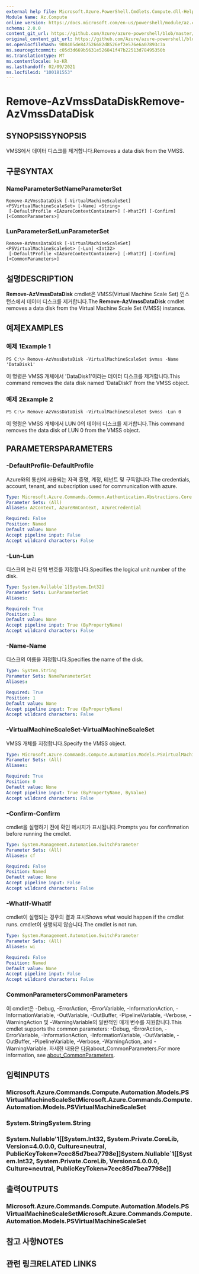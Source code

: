 ```yaml
---
external help file: Microsoft.Azure.PowerShell.Cmdlets.Compute.dll-Help.xml
Module Name: Az.Compute
online version: https://docs.microsoft.com/en-us/powershell/module/az.compute/remove-azvmssdatadisk
schema: 2.0.0
content_git_url: https://github.com/Azure/azure-powershell/blob/master/src/Compute/Compute/help/Remove-AzVmssDataDisk.md
original_content_git_url: https://github.com/Azure/azure-powershell/blob/master/src/Compute/Compute/help/Remove-AzVmssDataDisk.md
ms.openlocfilehash: 908405de847526682d8526ef2e576e6a07893c3a
ms.sourcegitcommit: c05d3d669b5631e526841f47b22513d78495350b
ms.translationtype: MT
ms.contentlocale: ko-KR
ms.lasthandoff: 02/09/2021
ms.locfileid: "100181553"
---
```

# <span data-ttu-id="6467f-101">Remove-AzVmssDataDisk</span><span class="sxs-lookup"><span data-stu-id="6467f-101">Remove-AzVmssDataDisk</span></span>

## <span data-ttu-id="6467f-102">SYNOPSIS</span><span class="sxs-lookup"><span data-stu-id="6467f-102">SYNOPSIS</span></span>
<span data-ttu-id="6467f-103">VMSS에서 데이터 디스크를 제거합니다.</span><span class="sxs-lookup"><span data-stu-id="6467f-103">Removes a data disk from the VMSS.</span></span>

## <span data-ttu-id="6467f-104">구문</span><span class="sxs-lookup"><span data-stu-id="6467f-104">SYNTAX</span></span>

### <span data-ttu-id="6467f-105">NameParameterSet</span><span class="sxs-lookup"><span data-stu-id="6467f-105">NameParameterSet</span></span>
```
Remove-AzVmssDataDisk [-VirtualMachineScaleSet] <PSVirtualMachineScaleSet> [-Name] <String>
 [-DefaultProfile <IAzureContextContainer>] [-WhatIf] [-Confirm] [<CommonParameters>]
```

### <span data-ttu-id="6467f-106">LunParameterSet</span><span class="sxs-lookup"><span data-stu-id="6467f-106">LunParameterSet</span></span>
```
Remove-AzVmssDataDisk [-VirtualMachineScaleSet] <PSVirtualMachineScaleSet> [-Lun] <Int32>
 [-DefaultProfile <IAzureContextContainer>] [-WhatIf] [-Confirm] [<CommonParameters>]
```

## <span data-ttu-id="6467f-107">설명</span><span class="sxs-lookup"><span data-stu-id="6467f-107">DESCRIPTION</span></span>
<span data-ttu-id="6467f-108">**Remove-AzVmssDataDisk** cmdlet은 VMSS(Virtual Machine Scale Set) 인스턴스에서 데이터 디스크를 제거합니다.</span><span class="sxs-lookup"><span data-stu-id="6467f-108">The **Remove-AzVmssDataDisk** cmdlet removes a data disk from the Virtual Machine Scale Set (VMSS) instance.</span></span>

## <span data-ttu-id="6467f-109">예제</span><span class="sxs-lookup"><span data-stu-id="6467f-109">EXAMPLES</span></span>

### <span data-ttu-id="6467f-110">예제 1</span><span class="sxs-lookup"><span data-stu-id="6467f-110">Example 1</span></span>
```
PS C:\> Remove-AzVmssDataDisk -VirtualMachineScaleSet $vmss -Name 'DataDisk1'
```

<span data-ttu-id="6467f-111">이 명령은 VMSS 개체에서 'DataDisk1'이라는 데이터 디스크를 제거합니다.</span><span class="sxs-lookup"><span data-stu-id="6467f-111">This command removes the data disk named 'DataDisk1' from the VMSS object.</span></span>

### <span data-ttu-id="6467f-112">예제 2</span><span class="sxs-lookup"><span data-stu-id="6467f-112">Example 2</span></span>
```
PS C:\> Remove-AzVmssDataDisk -VirtualMachineScaleSet $vmss -Lun 0
```

<span data-ttu-id="6467f-113">이 명령은 VMSS 개체에서 LUN 0의 데이터 디스크를 제거합니다.</span><span class="sxs-lookup"><span data-stu-id="6467f-113">This command removes the data disk of LUN 0 from the VMSS object.</span></span>

## <span data-ttu-id="6467f-114">PARAMETERS</span><span class="sxs-lookup"><span data-stu-id="6467f-114">PARAMETERS</span></span>

### <span data-ttu-id="6467f-115">-DefaultProfile</span><span class="sxs-lookup"><span data-stu-id="6467f-115">-DefaultProfile</span></span>
<span data-ttu-id="6467f-116">Azure와의 통신에 사용되는 자격 증명, 계정, 테넌트 및 구독입니다.</span><span class="sxs-lookup"><span data-stu-id="6467f-116">The credentials, account, tenant, and subscription used for communication with azure.</span></span>

```yaml
Type: Microsoft.Azure.Commands.Common.Authentication.Abstractions.Core.IAzureContextContainer
Parameter Sets: (All)
Aliases: AzContext, AzureRmContext, AzureCredential

Required: False
Position: Named
Default value: None
Accept pipeline input: False
Accept wildcard characters: False
```

### <span data-ttu-id="6467f-117">-Lun</span><span class="sxs-lookup"><span data-stu-id="6467f-117">-Lun</span></span>
<span data-ttu-id="6467f-118">디스크의 논리 단위 번호를 지정합니다.</span><span class="sxs-lookup"><span data-stu-id="6467f-118">Specifies the logical unit number of the disk.</span></span>

```yaml
Type: System.Nullable`1[System.Int32]
Parameter Sets: LunParameterSet
Aliases:

Required: True
Position: 1
Default value: None
Accept pipeline input: True (ByPropertyName)
Accept wildcard characters: False
```

### <span data-ttu-id="6467f-119">-Name</span><span class="sxs-lookup"><span data-stu-id="6467f-119">-Name</span></span>
<span data-ttu-id="6467f-120">디스크의 이름을 지정합니다.</span><span class="sxs-lookup"><span data-stu-id="6467f-120">Specifies the name of the disk.</span></span>

```yaml
Type: System.String
Parameter Sets: NameParameterSet
Aliases:

Required: True
Position: 1
Default value: None
Accept pipeline input: True (ByPropertyName)
Accept wildcard characters: False
```

### <span data-ttu-id="6467f-121">-VirtualMachineScaleSet</span><span class="sxs-lookup"><span data-stu-id="6467f-121">-VirtualMachineScaleSet</span></span>
<span data-ttu-id="6467f-122">VMSS 개체를 지정합니다.</span><span class="sxs-lookup"><span data-stu-id="6467f-122">Specify the VMSS object.</span></span>

```yaml
Type: Microsoft.Azure.Commands.Compute.Automation.Models.PSVirtualMachineScaleSet
Parameter Sets: (All)
Aliases:

Required: True
Position: 0
Default value: None
Accept pipeline input: True (ByPropertyName, ByValue)
Accept wildcard characters: False
```

### <span data-ttu-id="6467f-123">-Confirm</span><span class="sxs-lookup"><span data-stu-id="6467f-123">-Confirm</span></span>
<span data-ttu-id="6467f-124">cmdlet을 실행하기 전에 확인 메시지가 표시됩니다.</span><span class="sxs-lookup"><span data-stu-id="6467f-124">Prompts you for confirmation before running the cmdlet.</span></span>

```yaml
Type: System.Management.Automation.SwitchParameter
Parameter Sets: (All)
Aliases: cf

Required: False
Position: Named
Default value: None
Accept pipeline input: False
Accept wildcard characters: False
```

### <span data-ttu-id="6467f-125">-WhatIf</span><span class="sxs-lookup"><span data-stu-id="6467f-125">-WhatIf</span></span>
<span data-ttu-id="6467f-126">cmdlet이 실행되는 경우의 결과 표시</span><span class="sxs-lookup"><span data-stu-id="6467f-126">Shows what would happen if the cmdlet runs.</span></span>
<span data-ttu-id="6467f-127">cmdlet이 실행되지 않습니다.</span><span class="sxs-lookup"><span data-stu-id="6467f-127">The cmdlet is not run.</span></span>

```yaml
Type: System.Management.Automation.SwitchParameter
Parameter Sets: (All)
Aliases: wi

Required: False
Position: Named
Default value: None
Accept pipeline input: False
Accept wildcard characters: False
```

### <span data-ttu-id="6467f-128">CommonParameters</span><span class="sxs-lookup"><span data-stu-id="6467f-128">CommonParameters</span></span>
<span data-ttu-id="6467f-129">이 cmdlet은 -Debug, -ErrorAction, -ErrorVariable, -InformationAction, -InformationVariable, -OutVariable, -OutBuffer, -PipelineVariable, -Verbose, -WarningAction 및 -WarningVariable의 일반적인 매개 변수를 지원합니다.</span><span class="sxs-lookup"><span data-stu-id="6467f-129">This cmdlet supports the common parameters: -Debug, -ErrorAction, -ErrorVariable, -InformationAction, -InformationVariable, -OutVariable, -OutBuffer, -PipelineVariable, -Verbose, -WarningAction, and -WarningVariable.</span></span> <span data-ttu-id="6467f-130">자세한 내용은 [다음](http://go.microsoft.com/fwlink/?LinkID=113216)about_CommonParameters.</span><span class="sxs-lookup"><span data-stu-id="6467f-130">For more information, see [about_CommonParameters](http://go.microsoft.com/fwlink/?LinkID=113216).</span></span>

## <span data-ttu-id="6467f-131">입력</span><span class="sxs-lookup"><span data-stu-id="6467f-131">INPUTS</span></span>

### <span data-ttu-id="6467f-132">Microsoft.Azure.Commands.Compute.Automation.Models.PSVirtualMachineScaleSet</span><span class="sxs-lookup"><span data-stu-id="6467f-132">Microsoft.Azure.Commands.Compute.Automation.Models.PSVirtualMachineScaleSet</span></span>

### <span data-ttu-id="6467f-133">System.String</span><span class="sxs-lookup"><span data-stu-id="6467f-133">System.String</span></span>

### <span data-ttu-id="6467f-134">System.Nullable'1[[System.Int32, System.Private.CoreLib, Version=4.0.0.0, Culture=neutral, PublicKeyToken=7cec85d7bea7798e]]</span><span class="sxs-lookup"><span data-stu-id="6467f-134">System.Nullable\`1[[System.Int32, System.Private.CoreLib, Version=4.0.0.0, Culture=neutral, PublicKeyToken=7cec85d7bea7798e]]</span></span>

## <span data-ttu-id="6467f-135">출력</span><span class="sxs-lookup"><span data-stu-id="6467f-135">OUTPUTS</span></span>

### <span data-ttu-id="6467f-136">Microsoft.Azure.Commands.Compute.Automation.Models.PSVirtualMachineScaleSet</span><span class="sxs-lookup"><span data-stu-id="6467f-136">Microsoft.Azure.Commands.Compute.Automation.Models.PSVirtualMachineScaleSet</span></span>

## <span data-ttu-id="6467f-137">참고 사항</span><span class="sxs-lookup"><span data-stu-id="6467f-137">NOTES</span></span>

## <span data-ttu-id="6467f-138">관련 링크</span><span class="sxs-lookup"><span data-stu-id="6467f-138">RELATED LINKS</span></span>
